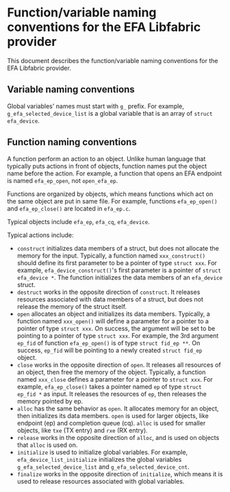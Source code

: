 # Function/variable naming conventions for the EFA Libfabric provider

This document describes the function/variable naming conventions for the EFA
Libfabric provider.

## Variable naming conventions

Global variables' names must start with `g_` prefix. For example,
`g_efa_selected_device_list` is a global variable that is an array of `struct efa_device`.

## Function naming conventions

A function perform an action to an object. Unlike human language that typically
puts actions in front of objects, function names put the object name before the
action. For example, a function that opens an EFA endpoint is named
`efa_ep_open`, not `open_efa_ep`.

Functions are organized by objects, which means functions which act on the same
object are put in same file. For example, functions `efa_ep_open()` and
`efa_ep_close()` are located in `efa_ep.c`.

Typical objects include `efa_ep`, `efa_cq`, `efa_device`.

Typical actions include:

- `construct` initializes data members of a struct, but does not allocate the
  memory for the input. Typically, a function named `xxx_construct()` should
  define its first parameter to be a pointer of type `struct xxx`.  For example,
  `efa_device_construct()`'s first parameter is a pointer of `struct efa_device
  *`. The function initializes the data members of an `efa_device` struct.
- `destruct` works in the opposite direction of `construct`. It releases
  resources associated with data members of a struct, but does not release the
  memory of the struct itself.
- `open` allocates an object and initializes its data members. Typically, a
  function named `xxx_open()` will define a parameter for a pointer to a pointer
  of type `struct xxx`. On success, the argument will be set to be pointing to a
  pointer of type `struct xxx`. For example, the 3rd argument `ep_fid` of
  function `efa_ep_open()` is of type `struct fid_ep **`.  On success, `ep_fid`
  will be pointing to a newly created `struct fid_ep` object.
- `close` works in the opposite direction of `open`. It releases all resources
  of an object, then free the memory of the object. Typically, a function named
  `xxx_close` defines a parameter for a pointer to `struct xxx`.  For example,
  `efa_ep_close()` takes a pointer named `ep` of type `struct ep_fid *` as
  input. It releases the resources of `ep`, then releases the memory pointed by
  ep.
- `alloc` has the same behavior as `open`. It allocates memory for an object,
  then initializes its data members. `open` is used for larger objects, like
  endpoint (ep) and completion queue (cq). `alloc` is used for smaller objects,
  like `txe` (TX entry) and `rxe` (RX entry).
- `release` works in the opposite direction of `alloc`, and is used on objects
  that `alloc` is used on.
- `initialize` is used to initialize global variables. For example,
  `efa_device_list_initialize` initializes the global variables `g_efa_selected_device_list`
  and `g_efa_selected_device_cnt`.
- `finalize` works in the opposite direction of `initialize`, which means it is
  used to release resources associated with global variables.
